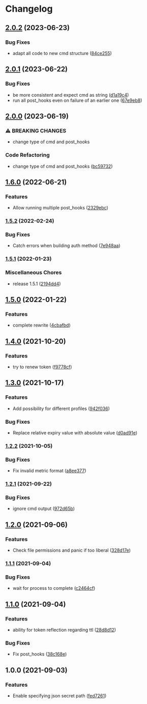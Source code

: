 # Changelog

## [2.0.2](https://github.com/soerenschneider/occult/compare/v2.0.1...v2.0.2) (2023-06-23)


### Bug Fixes

* adapt all code to new cmd structure ([84ce255](https://github.com/soerenschneider/occult/commit/84ce255fc1ed6f9a2d7f4abf6b0121c48510b687))

## [2.0.1](https://github.com/soerenschneider/occult/compare/v2.0.0...v2.0.1) (2023-06-22)


### Bug Fixes

* be more consistent and expect cmd as string ([d1a19c4](https://github.com/soerenschneider/occult/commit/d1a19c4369a4e641045eab40e7bb2dfc9c8dde20))
* run all post_hooks even on failure of an earlier one ([67e9eb8](https://github.com/soerenschneider/occult/commit/67e9eb87b8129df5009f9a6e618e97a49037e60b))

## [2.0.0](https://github.com/soerenschneider/occult/compare/v1.6.0...v2.0.0) (2023-06-19)


### ⚠ BREAKING CHANGES

* change type of cmd and post_hooks

### Code Refactoring

* change type of cmd and post_hooks ([bc59732](https://github.com/soerenschneider/occult/commit/bc59732bf8eaa706cd2fec4647dc05c9b80b6c32))

## [1.6.0](https://github.com/soerenschneider/occult/compare/v1.5.2...v1.6.0) (2022-06-21)


### Features

* Allow running multiple post_hooks ([2329ebc](https://github.com/soerenschneider/occult/commit/2329ebc9b8f40e8dba87e36ea765ef6b344eb21d))

### [1.5.2](https://www.github.com/soerenschneider/occult/compare/v1.5.1...v1.5.2) (2022-02-24)


### Bug Fixes

* Catch errors when building auth method ([7e948aa](https://www.github.com/soerenschneider/occult/commit/7e948aa5ea7e467c18ae6bc554fa69b6896e8e84))

### [1.5.1](https://www.github.com/soerenschneider/occult/compare/v1.5.0...v1.5.1) (2022-01-23)


### Miscellaneous Chores

* release 1.5.1 ([2194dd4](https://www.github.com/soerenschneider/occult/commit/2194dd41793e4d6d945c28d4ea1775353ffd4633))

## [1.5.0](https://www.github.com/soerenschneider/occult/compare/v1.4.0...v1.5.0) (2022-01-22)


### Features

* complete rewrite ([4cbafbd](https://www.github.com/soerenschneider/occult/commit/4cbafbdf9985a6421fe3ece7818292e03be69f09))

## [1.4.0](https://www.github.com/soerenschneider/occult/compare/v1.3.0...v1.4.0) (2021-10-20)


### Features

* try to renew token ([f9778cf](https://www.github.com/soerenschneider/occult/commit/f9778cf85c38d8aa127cf76b93f4e97572103e9d))

## [1.3.0](https://www.github.com/soerenschneider/occult/compare/v1.2.2...v1.3.0) (2021-10-17)


### Features

* Add possibility for different profiles ([942f036](https://www.github.com/soerenschneider/occult/commit/942f03684af4efd887c8560e05f5b82b83f08bd6))


### Bug Fixes

* Replace relative expiry value with absolute value ([d0ad91e](https://www.github.com/soerenschneider/occult/commit/d0ad91eaaf2f3868a292f08363b61e94246d1ce0))

### [1.2.2](https://www.github.com/soerenschneider/occult/compare/v1.2.1...v1.2.2) (2021-10-05)


### Bug Fixes

* Fix invalid metric format ([a8ee377](https://www.github.com/soerenschneider/occult/commit/a8ee377361bc5f8d6ec019841877a74b189536aa))

### [1.2.1](https://www.github.com/soerenschneider/occult/compare/v1.2.0...v1.2.1) (2021-09-22)


### Bug Fixes

* ignore cmd output ([972d65b](https://www.github.com/soerenschneider/occult/commit/972d65b46407f19796fc2ca64effb7178faf1262))

## [1.2.0](https://www.github.com/soerenschneider/occult/compare/v1.1.1...v1.2.0) (2021-09-06)


### Features

* Check file permissions and panic if too liberal ([328d17e](https://www.github.com/soerenschneider/occult/commit/328d17ef8ddb9e1d5c36f800cfe68287faf94c41))

### [1.1.1](https://www.github.com/soerenschneider/occult/compare/v1.1.0...v1.1.1) (2021-09-04)


### Bug Fixes

* wait for process to complete ([c2464cf](https://www.github.com/soerenschneider/occult/commit/c2464cf1511ac34293cea955b854cea1179f72a0))

## [1.1.0](https://www.github.com/soerenschneider/occult/compare/v1.0.0...v1.1.0) (2021-09-04)


### Features

* ability for token reflection regarding ttl ([28d8d12](https://www.github.com/soerenschneider/occult/commit/28d8d12ba2c638496ba46ff5a6e6cf8fca77f470))


### Bug Fixes

* Fix post_hooks ([38c168e](https://www.github.com/soerenschneider/occult/commit/38c168e827bcead8054c2533e5f440f3b1eab71a))

## 1.0.0 (2021-09-03)


### Features

* Enable specifying json secret path ([fed7261](https://www.github.com/soerenschneider/occult/commit/fed72618f60272d8d62ac4286ca0b9dfd05f9cdb))

